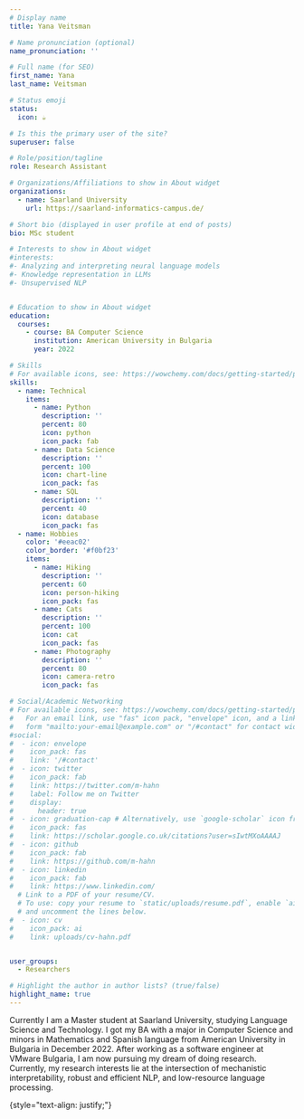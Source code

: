 ```yaml
---
# Display name
title: Yana Veitsman

# Name pronunciation (optional)
name_pronunciation: ''

# Full name (for SEO)
first_name: Yana
last_name: Veitsman

# Status emoji
status:
  icon: ☕️

# Is this the primary user of the site?
superuser: false

# Role/position/tagline
role: Research Assistant

# Organizations/Affiliations to show in About widget
organizations:
  - name: Saarland University
    url: https://saarland-informatics-campus.de/

# Short bio (displayed in user profile at end of posts)
bio: MSc student

# Interests to show in About widget
#interests:
#- Analyzing and interpreting neural language models
#- Knowledge representation in LLMs
#- Unsupervised NLP


# Education to show in About widget
education:
  courses:
    - course: BA Computer Science
      institution: American University in Bulgaria
      year: 2022

# Skills
# For available icons, see: https://wowchemy.com/docs/getting-started/page-builder/#icons
skills:
  - name: Technical
    items:
      - name: Python
        description: ''
        percent: 80
        icon: python
        icon_pack: fab
      - name: Data Science
        description: ''
        percent: 100
        icon: chart-line
        icon_pack: fas
      - name: SQL
        description: ''
        percent: 40
        icon: database
        icon_pack: fas
  - name: Hobbies
    color: '#eeac02'
    color_border: '#f0bf23'
    items:
      - name: Hiking
        description: ''
        percent: 60
        icon: person-hiking
        icon_pack: fas
      - name: Cats
        description: ''
        percent: 100
        icon: cat
        icon_pack: fas
      - name: Photography
        description: ''
        percent: 80
        icon: camera-retro
        icon_pack: fas

# Social/Academic Networking
# For available icons, see: https://wowchemy.com/docs/getting-started/page-builder/#icons
#   For an email link, use "fas" icon pack, "envelope" icon, and a link in the
#   form "mailto:your-email@example.com" or "/#contact" for contact widget.
#social:
#  - icon: envelope
#    icon_pack: fas
#    link: '/#contact'
#  - icon: twitter
#    icon_pack: fab
#    link: https://twitter.com/m-hahn
#    label: Follow me on Twitter
#    display:
#      header: true
#  - icon: graduation-cap # Alternatively, use `google-scholar` icon from `ai` icon pack
#    icon_pack: fas
#    link: https://scholar.google.co.uk/citations?user=sIwtMXoAAAAJ
#  - icon: github
#    icon_pack: fab
#    link: https://github.com/m-hahn
#  - icon: linkedin
#    icon_pack: fab
#    link: https://www.linkedin.com/
  # Link to a PDF of your resume/CV.
  # To use: copy your resume to `static/uploads/resume.pdf`, enable `ai` icons in `params.yaml`,
  # and uncomment the lines below.
#  - icon: cv
#    icon_pack: ai
#    link: uploads/cv-hahn.pdf


user_groups:
  - Researchers

# Highlight the author in author lists? (true/false)
highlight_name: true
---
```


Currently I am a Master student at Saarland University, studying Language Science and Technology. I got my BA with a major in Computer Science and minors in Mathematics and Spanish language from American University in Bulgaria in December 2022. After working as a software engineer at VMware Bulgaria, I am now pursuing my dream of doing research. Currently, my research interests lie at the intersection of mechanistic interpretability, robust and efficient NLP, and low-resource language processing.

{style="text-align: justify;"}
